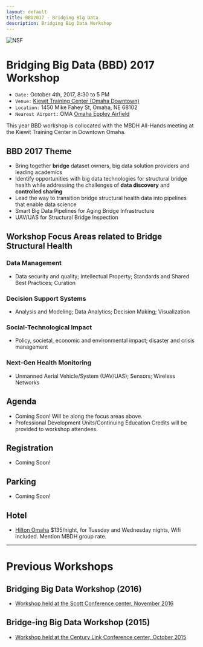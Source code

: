 ```yaml
---
layout: default
title: BBD2017 - Bridging Big Data
description: Bridging Big Data Workshop
---
```

![NSF](http://www.nsf.gov/images/logos/nsf1.gif)  

# Bridging Big Data (BBD) 2017 Workshop
* ```Date:``` October 4th, 2017, 8:30 to 5 PM
* ```Venue:``` [Kiewit Training Center (Omaha Downtown)](https://goo.gl/maps/a2yv57YTByk)
* ```Location:``` 1450 Mike Fahey St, Omaha, NE 68102
* ```Nearest Airport:``` OMA [Omaha Eppley Airfield](http://www.flyoma.com)

This year BBD workshop is collocated with the MBDH All-Hands meeting at the Kiewit Training Center in Downtown Omaha.

## BBD 2017 Theme
- Bring together **bridge** dataset owners, big data solution providers and leading academics
- Identify opportunities with big data technologies for structural bridge health while addressing the challenges of **data discovery** and **controlled sharing**
- Lead the way to transition bridge structural health data into pipelines that enable data science
- Smart Big Data Pipelines for Aging Bridge Infrastructure
- UAV/UAS for Structural Bridge Inspection

## Workshop Focus Areas related to Bridge Structural Health
### Data Management
- Data security and quality; Intellectual Property; Standards and Shared Best Practices; Curation  

### Decision Support Systems
- Analysis and Modeling; Data Analytics; Decision Making; Visualization  

### Social-Technological Impact
- Policy, societal, economic and environmental impact; disaster and crisis management   

### Next-Gen Health Monitoring
- Unmanned Aerial Vehicle/System (UAV/UAS); Sensors; Wireless Networks  

## Agenda
- Coming Soon! Will be along the focus areas above.
- Professional Development Units/Continuing Education Credits will be provided to workshop attendees.

## Registration
- Coming Soon!

## Parking
- Coming Soon!

## Hotel
- [Hilton Omaha](https://goo.gl/maps/EmBbtZzCaAC2)
$135/night, for Tuesday and Wednesday nights, Wifi included. Mention MBDH group rate.

---

# Previous Workshops

## Bridging Big Data Workshop (2016)

* [Workshop held at the Scott Conference center, November 2016](https://bridgingbigdata.github.io/pages/bbd2016.html)


## Bridge-ing Big Data Workshop (2015)

* [Workshop held at the Century Link Conference center, October 2015](http://engineering.unl.edu/bridging-big-data-workshop/)
